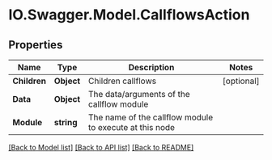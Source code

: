 # IO.Swagger.Model.CallflowsAction
## Properties

Name | Type | Description | Notes
------------ | ------------- | ------------- | -------------
**Children** | **Object** | Children callflows | [optional] 
**Data** | **Object** | The data/arguments of the callflow module | 
**Module** | **string** | The name of the callflow module to execute at this node | 

[[Back to Model list]](../README.md#documentation-for-models) [[Back to API list]](../README.md#documentation-for-api-endpoints) [[Back to README]](../README.md)


